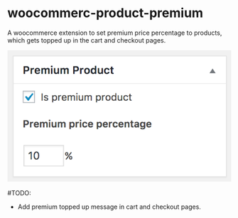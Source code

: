 # woocommerc-product-premium
A woocommerce extension to set premium price percentage to products, which gets topped up in the cart and checkout pages.


![Alt text](wc_product_premium_postbox.png?raw=true "Optional Title")

#TODO:
- Add premium topped up message in cart and checkout pages.
